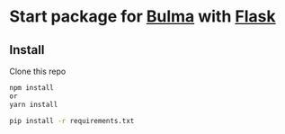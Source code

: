 # Start package for [Bulma](http://bulma.io) with [Flask](http://flask.pocoo.org)

## Install
Clone this repo

```sh
npm install
or 
yarn install

pip install -r requirements.txt
```

